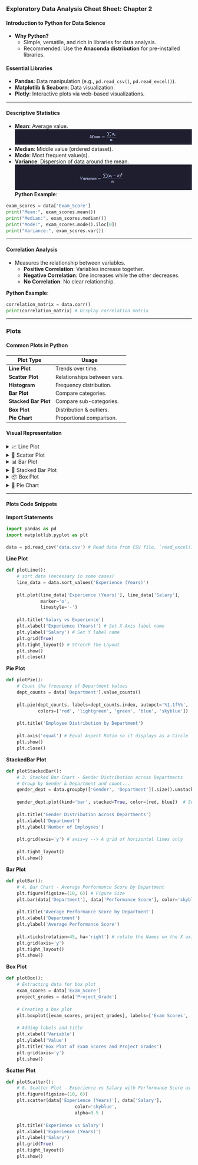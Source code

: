 ### Exploratory Data Analysis Cheat Sheet: Chapter 2

#### Introduction to Python for Data Science

- **Why Python?**
    - Simple, versatile, and rich in libraries for data analysis.
    - Recommended: Use the **Anaconda distribution** for pre-installed libraries.

#### Essential Libraries

- **Pandas**: Data manipulation (e.g., `pd.read_csv()`, `pd.read_excel()`).
- **Matplotlib & Seaborn**: Data visualization.
- **Plotly**: Interactive plots via web-based visualizations.
---
#### Descriptive Statistics

- **Mean**: Average value.
![Mean Formula](assets/mean-form.png)
- **Median**: Middle value (ordered dataset).
- **Mode**: Most frequent value(s).
- **Variance**: Dispersion of data around the mean. 
![Variance](assets/variance-form.png)
**Python Example**:

```python
exam_scores = data['Exam_Score']
print("Mean:", exam_scores.mean())
print("Median:", exam_scores.median())
print("Mode:", exam_scores.mode().iloc[0])
print("Variance:", exam_scores.var())
```

---

#### Correlation Analysis

- Measures the relationship between variables.
    - **Positive Correlation**: Variables increase together.
    - **Negative Correlation**: One increases while the other decreases.
    - **No Correlation**: No clear relationship.

**Python Example**:

```python
correlation_matrix = data.corr()
print(correlation_matrix) # Display correlation matrix
```

---

### Plots
#### Common Plots in Python

| **Plot Type**        | **Usage**                   |
| -------------------- | --------------------------- |
| **Line Plot**        | Trends over time.           |
| **Scatter Plot**     | Relationships between vars. |
| **Histogram**        | Frequency distribution.     |
| **Bar Plot**         | Compare categories.         |
| **Stacked Bar Plot** | Compare sub-categories.     |
| **Box Plot**         | Distribution & outliers.    |
| **Pie Chart**        | Proportional comparison.    |



#### Visual Representation

<details>
<summary>📈 Line Plot</summary>
<div align="center">
<img src="./assets/ch1-plot.png" alt="Line Plot">
</div>
</details>
<details>
<summary>🔵 Scatter Plot</summary>
<div align="center">
<img src="./assets/ch1-scatter-plot.png" alt="Scatter Plot">
</div>
</details>

<details>
<summary>📊 Bar Plot</summary>
<div align="center">
<img src="./assets/ch1-bar-plot.png" alt="Bar Plot">
</div>
</details>

<details>
<summary>🔳 Stacked Bar Plot</summary>
<div align="center">
<img src="./assets/ch1-stacked-bar-plot.png" alt="Stacked Bar Plot">
</div>
</details>

<details>
<summary>📦 Box Plot</summary>
<div align="center">
<img src="./assets/ch1-box-plot.png" alt="Box Plot">
</div></details>

<details>
<summary>🥧 Pie Chart</summary>
<div align="center">
<img src="./assets/ch1-pie-plot.png" alt="Pie Plot">
</div>
</details>

---

#### Plots Code Snippets
**Import Statements**
```python
import pandas as pd
import matplotlib.pyplot as plt 

data = pd.read_csv('data.csv') # Read data from CSV file, `read_excel()` for .xlsx files
```

**Line Plot**
```python
def plotLine():
    # sort data (necessary in some cases)
    line_data = data.sort_values('Experience (Years)')
    
    plt.plot(line_data['Experience (Years)'], line_data['Salary'],
             marker='o',
             linestyle='-')

    plt.title('Salary vs Experience')
    plt.xlabel('Experience (Years)') # Set X Axis label name
    plt.ylabel('Salary') # Set Y label name
    plt.grid(True)
    plt.tight_layout() # Stretch the Layout
    plt.show()
    plt.close()
```

**Pie Plot**
```python
def plotPie():
	# Count the frequency of Department Values
    dept_counts = data['Department'].value_counts() 
    
    plt.pie(dept_counts, labels=dept_counts.index, autopct='%1.1f%%',
            colors=['red', 'lightgreen', 'green', 'blue', 'skyblue']) 
    
    plt.title('Employee Distribution by Department')
    
    plt.axis('equal') # Equal Aspect Ratio so it displays as a Circle
    plt.show()
    plt.close()
```

**StackedBar Plot**
```python
def plotStackedBar():
    # 3. Stacked Bar Chart - Gender Distribution across Departments
    # Group by Gender & Department and count...
    gender_dept = data.groupby(['Gender', 'Department']).size().unstack()
    
    gender_dept.plot(kind='bar', stacked=True, color=[red, blue])  # Set bar colors

    plt.title('Gender Distribution Across Departments')
    plt.xlabel('Department')
    plt.ylabel('Number of Employees')

    plt.grid(axis='y') # axis=y --> A grid of horizontal lines only

    plt.tight_layout()
    plt.show()
```

**Bar Plot**
```python
def plotBar():
    # 4. Bar Chart - Average Performance Score by Department
    plt.figure(figsize=(10, 6)) # Figure Size
    plt.bar(data['Department'], data['Performance Score'], color='skyblue')
    
    plt.title('Average Performance Score by Department')
    plt.xlabel('Department')
    plt.ylabel('Average Performance Score')
    
    plt.xticks(rotation=45, ha='right') # rotate the Names on the X axis so they don't intersect
    plt.grid(axis='y')
    plt.tight_layout()
    plt.show()
```

**Box Plot**
```python
def plotBox():
    # Extracting data for box plot 
    exam_scores = data['Exam_Score']
    project_grades = data['Project_Grade']
    
    # Creating a box plot 
    plt.boxplot([exam_scores, project_grades], labels=['Exam Scores', 'Project Grades']) 
    
    # Adding labels and title 
    plt.xlabel('Variable') 
    plt.ylabel('Value') 
    plt.title('Box Plot of Exam Scores and Project Grades')  
    plt.grid(axis='y') 
    plt.show()
```

**Scatter Plot**
```python
def plotScatter():
    # 6. Scatter Plot - Experience vs Salary with Performance Score as color
    plt.figure(figsize=(10, 6))
    plt.scatter(data['Experience (Years)'], data['Salary'],
                          color='skyblue',
                          alpha=0.5 )
                          
    plt.title('Experience vs Salary')
    plt.xlabel('Experience (Years)')
    plt.ylabel('Salary')
    plt.grid(True)
    plt.tight_layout()
    plt.show()
```

